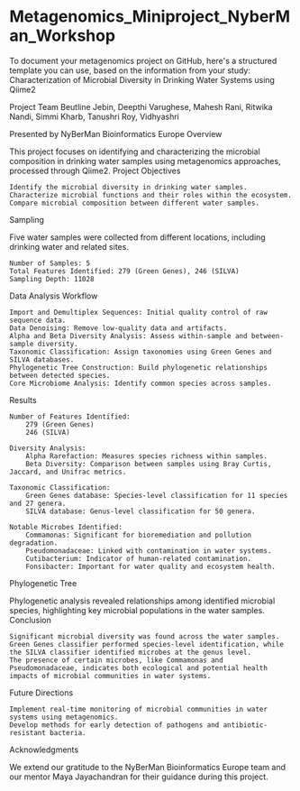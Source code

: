 # Metagenomics_Miniproject_NyberMan_Workshop
To document your metagenomics project on GitHub, here's a structured template you can use, based on the information from your study:
Characterization of Microbial Diversity in Drinking Water Systems using Qiime2

Project Team
Beutline Jebin, Deepthi Varughese, Mahesh Rani, Ritwika Nandi, Simmi Kharb, Tanushri Roy, Vidhyashri

Presented by
NyBerMan Bioinformatics Europe
Overview

This project focuses on identifying and characterizing the microbial composition in drinking water samples using metagenomics approaches, processed through Qiime2.
Project Objectives

    Identify the microbial diversity in drinking water samples.
    Characterize microbial functions and their roles within the ecosystem.
    Compare microbial composition between different water samples.

Sampling

Five water samples were collected from different locations, including drinking water and related sites.

    Number of Samples: 5
    Total Features Identified: 279 (Green Genes), 246 (SILVA)
    Sampling Depth: 11028

Data Analysis Workflow

    Import and Demultiplex Sequences: Initial quality control of raw sequence data.
    Data Denoising: Remove low-quality data and artifacts.
    Alpha and Beta Diversity Analysis: Assess within-sample and between-sample diversity.
    Taxonomic Classification: Assign taxonomies using Green Genes and SILVA databases.
    Phylogenetic Tree Construction: Build phylogenetic relationships between detected species.
    Core Microbiome Analysis: Identify common species across samples.

Results

    Number of Features Identified:
        279 (Green Genes)
        246 (SILVA)

    Diversity Analysis:
        Alpha Rarefaction: Measures species richness within samples.
        Beta Diversity: Comparison between samples using Bray Curtis, Jaccard, and Unifrac metrics.

    Taxonomic Classification:
        Green Genes database: Species-level classification for 11 species and 27 genera.
        SILVA database: Genus-level classification for 50 genera.

    Notable Microbes Identified:
        Commamonas: Significant for bioremediation and pollution degradation.
        Pseudomonadaceae: Linked with contamination in water systems.
        Cutibacterium: Indicator of human-related contamination.
        Fonsibacter: Important for water quality and ecosystem health.

Phylogenetic Tree

Phylogenetic analysis revealed relationships among identified microbial species, highlighting key microbial populations in the water samples.
Conclusion

    Significant microbial diversity was found across the water samples.
    Green Genes classifier performed species-level identification, while the SILVA classifier identified microbes at the genus level.
    The presence of certain microbes, like Commamonas and Pseudomonadaceae, indicates both ecological and potential health impacts of microbial communities in water systems.

Future Directions

    Implement real-time monitoring of microbial communities in water systems using metagenomics.
    Develop methods for early detection of pathogens and antibiotic-resistant bacteria.

Acknowledgments

We extend our gratitude to the NyBerMan Bioinformatics Europe team and our mentor Maya Jayachandran for their guidance during this project.
